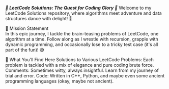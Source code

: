***🧩 LeetCode Solutions: The Quest for Coding Glory 🚀***
Welcome to my LeetCode Solutions repository, where algorithms meet adventure and data structures dance with delight! 🎉<br>

🎯 Mission Statement<br>
In this epic journey, I tackle the brain-teasing problems of LeetCode, one algorithm at a time. Follow along as I wrestle with recursion, grapple with dynamic programming, and occasionally lose to a tricky test case (it's all part of the fun)! 😅

🧩 What You'll Find Here
Solutions to Various LeetCode Problems: Each problem is tackled with a mix of elegance and pure coding brute force.
Comments: Sometimes witty, always insightful. Learn from my journey of trial and error.
Code: Written in C++, Python, and maybe even some ancient programming languages (okay, maybe not ancient).

